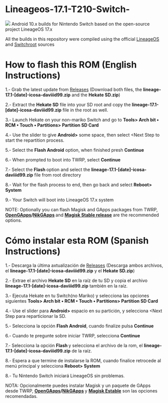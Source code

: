 # Lineageos-17.1-T210-Switch-
<img src="https://github.com/daviiid99/Lineageos-17.1-T210-Switch-/blob/main/qbuilds.png">
Android 10.x builds for Nintendo Switch based on the open-source project LineageOS 17.x
<br/>

All the builds in this repository were compiled using the official <a href="https://github.com/LineageOS/android">LineageOS</a> and <a href="https://gitlab.com/switchroot/android">Switchroot</a> sources

# How to flash this ROM (English Instructions)

1.- Grab the latest update from <a href="https://github.com/daviiid99/Lineageos-17.1-T210-Switch/releases">Releases</a>
  (Download both files, the <b>lineage-17.1-[date]-icosa-daviiid99.zip</b> and the <b>Hekate SD.zip</b>)
  
2.- Extract the <b>Hekate SD</b> file into your SD root and copy the <b>lineage-17.1-[date]-icosa-daviiid99.zip</b> file in the root as well.
  
3.- Launch Hekate on your non-mariko Switch and go to <b>Tools> Arch bit • RCM • Touch • Partitions> Partition SD Card</b>

4.- Use the slider to give <b>Android></b> some space, then select <Next Step</b> to start the repartition process.
  
5.- Select the <b>Flash Android</b> option, when finished presh <b>Continue</b>
  
6.- When prompted to boot into TWRP, select <b>Continue</b>
  
7.- Select the <b> Flash </b> option and select the <b>lineage-17.1-[date]-icosa-daviiid99.zip</b> file from root directory
  
8.- Wait for the flash process to end, then go back and select <b>Reboot> System</b>
 
9.- Your Switch will boot into LineageOS 17.x system
 
NOTE: Optionally you can flash Magisk and GApps packages from TWRP, <b><a href="https://opengapps.org/">OpenGApps</a>/<a href="https://sourceforge.net/projects/nikgapps/files/Releases/NikGapps-Q/">NikGApps</a> </b> and <b><a href="https://github.com/topjohnwu/Magisk/releases">Magisk Stable release</a></b> are the recommended options.

# Cómo instalar esta ROM (Spanish Instructions)

1.- Descarga la última axtualización de <a href="https://github.com/daviiid99/Lineageos-17.1-T210-Switch/releases">Releases</a>
  (Descarga ambos archivos, el <b>lineage-17.1-[date]-icosa-daviiid99.zip</b> y el <b>Hekate SD.zip</b>)
  
2.- Extrae el archivo <b>Hekate SD</b> en la raíz de tu SD y copia el archivo <b>lineage-17.1-[date]-icosa-daviiid99.zip</b> también en la raíz.
  
3.- Ejecuta Hekate en tu Switch(no Mariko) y selecciona las opciones siguientes <b>Tools> Arch bit • RCM • Touch • Partitions> Partition SD Card</b>

4.- Use el slider para <b>Android></b> espacio en su partición, y selecciona <Next Step</b> para reparticionar la SD.
  
5.- Selecciona la opción <b>Flash Android</b>, cuando finalize pulsa <b>Continue</b>
  
6.- Cuando te pregunte sobre iniciar TWRP, selecciona <b>Continue</b>
  
7.- Selecciona la opción <b> Flash </b> y selecciona el archivo de la rom, el <b>lineage-17.1-[date]-icosa-daviiid99.zip</b> de la raíz.
  
8.- Espera a que termine de instalarse la ROM, cuando finalice retrocede al menú principal y selecciona <b>Reboot> System</b>
 
8.- Tu Nintendo Switch iniciará LineageOS sin problemas.
 
NOTA: Opcionalmente puedes instalar Magisk y un paquete de GApps desde TWRP, <b><a href="https://opengapps.org/">OpenGApps</a>/<a href="https://sourceforge.net/projects/nikgapps/files/Releases/NikGapps-Q/">NikGApps</a> </b> y <b><a href="https://github.com/topjohnwu/Magisk/releases">Magisk Estable</a></b> son las opciones recomendadas.
  

